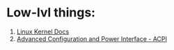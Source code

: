# Low-lvl things:
1. [Linux Kernel Docs](https://www.kernel.org/doc/html/latest/index.html)
2. [Advanced Configuration and Power Interface - ACPI](https://en.wikipedia.org/wiki/Advanced_Configuration_and_Power_Interface)
